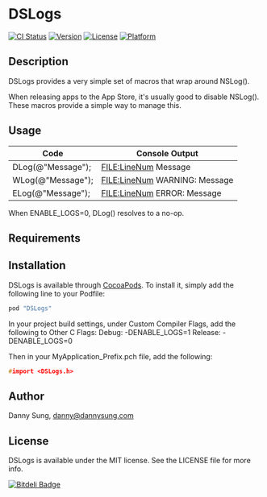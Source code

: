 # DSLogs

[![CI Status](http://img.shields.io/travis/dannys42/DSLogs.svg?style=flat)](https://travis-ci.org/dannys42/DSLogs)
[![Version](https://img.shields.io/cocoapods/v/DSLogs.svg?style=flat)](http://cocoapods.org/pods/DSLogs)
[![License](https://img.shields.io/cocoapods/l/DSLogs.svg?style=flat)](http://cocoapods.org/pods/DSLogs)
[![Platform](https://img.shields.io/cocoapods/p/DSLogs.svg?style=flat)](http://cocoapods.org/pods/DSLogs)


## Description

DSLogs provides a very simple set of macros that wrap around NSLog().

When releasing apps to the App Store, it's usually good to disable NSLog().  These macros provide a simple way to manage this.

## Usage

Code                | Console Output
--------------------|----------------------
DLog(@"Message");   | <FILE:LineNum> Message
WLog(@"Message");   | <FILE:LineNum> WARNING: Message
ELog(@"Message");   | <FILE:LineNum> ERROR: Message


When ENABLE_LOGS=0, DLog() resolves to a no-op.


## Requirements

## Installation

DSLogs is available through [CocoaPods](http://cocoapods.org). To install
it, simply add the following line to your Podfile:

```ruby
pod "DSLogs"
```

In your project build settings, under Custom Compiler Flags, add the following to Other C Flags:
    Debug:      -DENABLE_LOGS=1
    Release:    -DENABLE_LOGS=0

Then in your MyApplication_Prefix.pch file, add the following:

```c
#import <DSLogs.h>
```

## Author

Danny Sung, danny@dannysung.com

## License

DSLogs is available under the MIT license. See the LICENSE file for more info.


[![Bitdeli Badge](https://d2weczhvl823v0.cloudfront.net/dannys42/dslogs/trend.png)](https://bitdeli.com/free "Bitdeli Badge")

